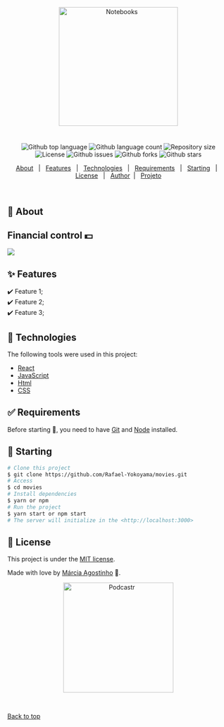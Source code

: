 
<p align="center">
   <img src="https://media.giphy.com/media/67ThRZlYBvibtdF9JH/giphy.gif" alt="Notebooks" width="270"/>
</p>



<h1 align="center"></h1>

<p align="center">
  <img alt="Github top language" src="https://img.shields.io/github/languages/top/agostinhomarcia/controle-financeiro?color=DC143C">

  <img alt="Github language count" src="https://img.shields.io/github/languages/count/agostinhomarcia/controle-financeiro?color=DC143C">

  <img alt="Repository size" src="https://img.shields.io/github/repo-size/agostinhomarcia/controle-financeiro?color=DC143C">

  <img alt="License" src="https://img.shields.io/github/license/agostinhomarcia/controle-financeiro?color=DC143C">

   <img alt="Github issues" src="https://img.shields.io/github/issues/agostinhomarcia/controle-financeiro?color=DC143C" /> 

   <img alt="Github forks" src="https://img.shields.io/github/forks/agostinhomarcia/controle-financeiro?color=DC143C" /> 

   <img alt="Github stars" src="https://img.shields.io/github/stars/agostinhomarcia/controle-financeiro?color=DC143C" /> 
</p>


<p align="center">
  <a href="#dart-about">About</a> &#xa0; | &#xa0; 
  <a href="#sparkles-features">Features</a> &#xa0; | &#xa0;
  <a href="#rocket-technologies">Technologies</a> &#xa0; | &#xa0;
  <a href="#white_check_mark-requirements">Requirements</a> &#xa0; | &#xa0;
  <a href="#checkered_flag-starting">Starting</a> &#xa0; | &#xa0;
  <a href="#memo-license">License</a> &#xa0; | &#xa0;
  <a href="https://github.com/agostinhomarcia" target="_blank">Author</a>&#xa0; | &#xa0;
   <a href="https://controle-financeiro-five.vercel.app/" target="_blank" rel="noopener noreferrer">Projeto</a>
</p>

<br>

## :dart: About ##

## Financial control 💵

 <img src="https://media.giphy.com/media/t71GNFUB3dgKVtlMVV/giphy.gif">

## :sparkles: Features ##

:heavy_check_mark: Feature 1;\
:heavy_check_mark: Feature 2;\
:heavy_check_mark: Feature 3;

## :rocket: Technologies ##

The following tools were used in this project:

- [React](https://pt-br.reactjs.org/)
- [JavaScript](https://developer.mozilla.org/pt-BR/docs/Web/JavaScript) 
- [Html](https://developer.mozilla.org/pt-BR/docs/Web/HTML/Element/html/)  
- [CSS](https://developer.mozilla.org/pt-BR/docs/Web/CSS)  



## :white_check_mark: Requirements ##

Before starting :checkered_flag:, you need to have [Git](https://git-scm.com) and [Node](https://nodejs.org/en/) installed.

## :checkered_flag: Starting ##

```bash
# Clone this project
$ git clone https://github.com/Rafael-Yokoyama/movies.git
# Access
$ cd movies
# Install dependencies
$ yarn or npm 
# Run the project
$ yarn start or npm start 
# The server will initialize in the <http://localhost:3000>
```


## :memo: License ##


This project is under the [MIT license](./LICENSE).

Made with love by [Márcia Agostinho](https://github.com/agostinhomarcia) 🚀.




<p align="center">
   <img src="https://media.giphy.com/media/3oxOCgMHgPtSUULjzO/giphy.gif" alt="Podcastr" width="250"/>
</p>


&#xa0;

<a href="#top">Back to top</a>
